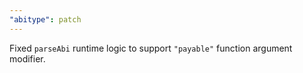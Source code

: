 ```yaml
---
"abitype": patch
---
```


Fixed `parseAbi` runtime logic to support `"payable"` function argument modifier.
